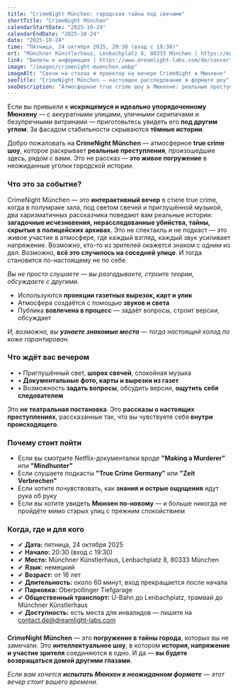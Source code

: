 ```yaml
---
title: "CrimeNight München: городская тайна под свечами"
shortTitle: "CrimeNight München"
calendarStartDate: "2025-10-24"
calendarEndDate: "2025-10-24"
date: "2025-10-24"
time: "Пятница, 24 октября 2025, 20:30 (вход с 19:30)"
ort: "Münchner Künstlerhaus, Lenbachplatz 8, 80333 München | https://maps.app.goo.gl/Ex1RMw76d1uPn7kK8"
link: "Билеты и информация | https://www.dreamlight-labs.com/de/concert/685d64f4bc4984a9e331b433"
image: "/images/crimenight-muenchen.webp"
imageAlt: "Свечи на столах и проектор на вечере CrimeNight в Мюнхене"
seoTitle: "CrimeNight München – настоящее расследование в формате шоу"
seoDescription: "Атмосферное true crime шоу в Мюнхене: реальные преступления, свечи, документы и участие зрителей. Только один вечер – 24 октября 2025."
---
```


Если вы привыкли к **искрящемуся и идеально упорядоченному Мюнхену** — с аккуратными улицами, уличными скрипачами и безупречными витринами — приготовьтесь увидеть его **под другим углом**. За фасадом стабильности скрываются **тёмные истории**.

Добро пожаловать на **CrimeNight München** — атмосферное **true crime шоу**, которое раскрывает **реальные преступления**, произошедшие здесь, рядом с вами. Это не рассказ — **это живое погружение** в неожиданные уголки городской истории.

### Что это за событие?

CrimeNight München — это **интерактивный вечер** в стиле true crime, когда в полумраке зала, под светом свечей и приглушённой музыкой, два харизматичных рассказчика поведают вам реальные истории: **загадочные исчезновения, нерасследованные убийства, тайны, скрытые в полицейских архивах**. 
Это не спектакль и не подкаст — это живое участие в атмосфере, где каждый взгляд, каждый звук усиливает напряжение. Возможно, кто-то из зрителей окажется знаком с одним из дел. Возможно, **всё это случилось на соседней улице**. И тогда становится по-настоящему не по себе.

_Вы не просто слушаете — вы разгадываете, строите теории, обсуждаете с другими._

- Используются **проекции газетных вырезок, карт и улик**  
- Атмосфера создаётся с помощью **звуков и света**  
- Публика **вовлечена в процесс** — задаёт вопросы, строит версии, обсуждает

_И, возможно, вы **узнаете знакомые места** — тогда настоящий холод по коже гарантирован._

### Что ждёт вас вечером

- • Приглушённый свет, **шорох свечей**, спокойная музыка  
- • **Документальные фото, карты и вырезки из газет**  
- • Возможность **задать вопросы**, обсудить версии, **ощутить себя следователем**

Это **не театральная постановка**. Это **рассказы о настоящих преступлениях**, рассказанные так, что вы чувствуете себя **внутри происходящего**.

### Почему стоит пойти

- Если вы смотрите Netflix-документалки вроде **"Making a Murderer"** или **"Mindhunter"**  
- Если слушаете подкасты **"True Crime Germany"** или **"Zeit Verbrechen"**  
- Если хотите почувствовать, как **знания и острые ощущения** идут рука об руку  
- Если вы хотите увидеть **Мюнхен по-новому** — и больше никогда не пройдёте мимо старых улиц с прежним спокойствием

### Когда, где и для кого

- ✔ **Дата:** пятница, 24 октября 2025  
- ✔ **Начало:** 20:30 (вход с 19:30)  
- ✔ **Место:** Münchner Künstlerhaus, Lenbachplatz 8, 80333 München  
- ✔ **Язык:** немецкий  
- ✔ **Возраст:** от 16 лет  
- ✔ **Длительность:** около 60 минут, вход прекращается после начала  
- ✔ **Парковка:** Oberpollinger Tiefgarage  
- ✔ **Общественный транспорт:** U-Bahn до Lenbachplatz, трамвай до Münchner Künstlerhaus  
- ✔ **Доступность:** есть места для инвалидов — пишите на contact.de@dreamlight-labs.com  

###

**CrimeNight München** — это **погружение в тайны города**, которых вы не замечали. Это **интеллектуальное шоу**, в котором **история, напряжение и участие зрителя** соединяются в одно. И да — **вы будете возвращаться домой другими глазами**.

_Если вам хочется **испытать Мюнхен в неожиданном формате** — этот вечер стоит вашего времени._
